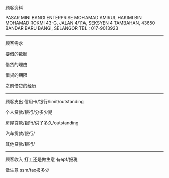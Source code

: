 顾客资料

PASAR MINI BANGI ENTERPRISE MOHAMAD AMIRUL HAKIMI BIN MOHAMAD ROKMI 43-G, JALAN 4/11A, SEKSYEN 4 TAMBAHAN, 43650 BANDAR BARU BANGI, SELANGOR TEL : 017-9013923

-----------------
顾客需求


要借的数额

借贷的理由

借贷的期限

之前借贷的经历


--------------
顾客支出
信用卡/银行/limit/outstanding


个人贷款/银行/分多少期

房屋贷款/银行/供了多久/outstanding

汽车贷款/银行/


其他贷款/银行/

-----------
顾客收入
打工还是做生意
有epf/报税

做生意 ssm/tax报多少

